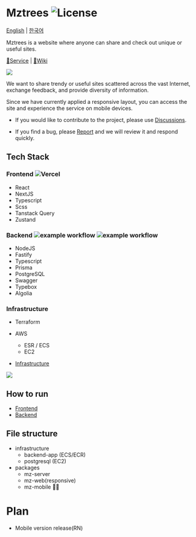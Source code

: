 # Mztrees ![License](https://img.shields.io/badge/license-MIT-blue)

[English](/README.md) | [한국어](/README-ko.md)

Mztrees is a website where anyone can share and check out unique or useful sites.

[🔗Service](https://www.mztrees.com) | [📝Wiki](https://github.com/shseok/mztrees/wiki)

![](https://img.mztrees.com/og-image.png)

We want to share trendy or useful sites scattered across the vast Internet, exchange feedback, and provide diversity of information.

Since we have currently applied a responsive layout, you can access the site and experience the service on mobile devices.

- If you would like to contribute to the project, please use [Discussions](https://github.com/shseok/mztrees/discussions/categories/announcements).

- If you find a bug, please [Report](https://github.com/shseok/mztrees/issues) and we will review it and respond quickly.

## Tech Stack

### Frontend ![Vercel](https://therealsujitk-vercel-badge.vercel.app/?app=mz-tau)

- React
- NextJS
- Typescript
- Scss
- Tanstack Query
- Zustand

### Backend ![example workflow](https://github.com/shseok/mztrees/actions/workflows/deploy.yml/badge.svg) ![example workflow](https://github.com/shseok/mztrees/actions/workflows/deploy-worker.yml/badge.svg)

- NodeJS
- Fastify
- Typescript
- Prisma
- PostgreSQL
- Swagger
- Typebox
- Algolia

### Infrastructure

- Terraform
- AWS

  - ESR / ECS
  - EC2

- [Infrastructure](infrastructure/README.md)

![](https://img.mztrees.com/infra-architecture.png)

## How to run

- [Frontend](packages/mz-client/README.md)
- [Backend](packages/mz-server/README.md)

## File structure

- infrastructure
  - backend-app (ECS/ECR)
  - postgresql (EC2)
- packages
  - mz-server
  - mz-web(responsive)
  - mz-mobile 🏃‍♀️

# Plan

- Mobile version release(RN)
